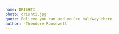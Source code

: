 ```yaml
---
name: DRISHTI
photo: drishti.jpg
quote: Believe you can and you’re halfway there.
author: -Theodore Roosevelt
---
```


